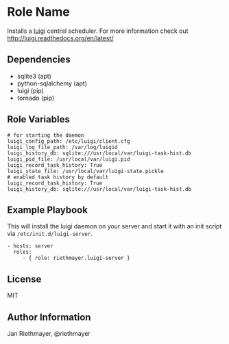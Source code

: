 # Role Name

Installs a [luigi](http://luigi.readthedocs.org/en/latest/) central scheduler.
For more information check out http://luigi.readthedocs.org/en/latest/

## Dependencies

* sqlite3 (apt)
* python-sqlalchemy (apt)
* luigi (pip)
* tornado (pip)

## Role Variables


    # for starting the daemon
    luigi_config_path: /etc/luigi/client.cfg
    luigi_log_file_path: /var/log/luigid
    luigi_history_db: sqlite:///usr/local/var/luigi-task-hist.db
    luigi_pid_file: /usr/local/var/luigi.pid
    luigi_record_task_history: True
    luigi_state_file: /usr/local/var/luigi-state.pickle
    # enabled task history by default
    luigi_record_task_history: True
    luigi_history_db: sqlite:///usr/local/var/luigi-task-hist.db

## Example Playbook

This will install the luigi daemon on your server and start it with an init script via `/etc/init.d/luigi-server`.

    - hosts: server
      roles:
         - { role: riethmayer.luigi-server }

## License

MIT

## Author Information

Jan Riethmayer, @riethmayer
